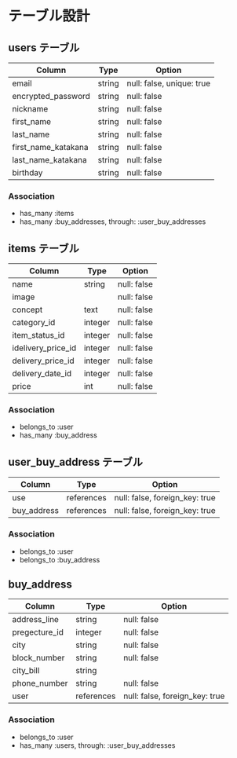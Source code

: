# テーブル設計

## users テーブル

| Column              | Type   | Option                    |
| ------------------  | ------ | ------------------------- |
| email               | string | null: false, unique: true |
| encrypted_password  | string | null: false               |
| nickname            | string | null: false               |
| first_name          | string | null: false               |
| last_name           | string | null: false               |
| first_name_katakana | string | null: false               |
| last_name_katakana  | string | null: false               |
| birthday            | string | null: false               |

### Association

- has_many :items
- has_many :buy_addresses, through: :user_buy_addresses


## items テーブル

| Column             | Type      | Option      |
| ---------------    | -------   | ----------- |
| name               | string    | null: false |
| image              |           | null: false |
| concept            | text      | null: false |
| category_id        | integer   | null: false |
| item_status_id     | integer   | null: false |
| idelivery_price_id | integer   | null: false |
| delivery_price_id  | integer   | null: false |
| delivery_date_id   | integer   | null: false |
| price              | int       | null: false |

### Association

- belongs_to :user
- has_many :buy_address



## user_buy_address テーブル

| Column      | Type       | Option                         |
| ----------  | ---------- | ------------------------------ |
| use         | references | null: false, foreign_key: true |
| buy_address | references | null: false, foreign_key: true |


### Association

- belongs_to :user
- belongs_to :buy_address

## buy_address

| Column        | Type          | Option                         |
| ------------  | ------------- | --------------------------     |
| address_line  | string        | null: false                    |
| pregecture_id | integer       | null: false                    |
| city          | string        | null: false                    |
| block_number  | string        | null: false                    |
| city_bill     | string        |                                |
| phone_number  | string        | null: false                    |
| user          | references    | null: false, foreign_key: true |


### Association

- belongs_to :user
- has_many :users, through: :user_buy_addresses